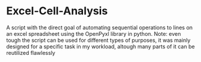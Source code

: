 # Excel-Cell-Analysis
A script with the direct goal of automating sequential operations to lines on an excel spreadsheet using the OpenPyxl library in python. Note: even tough the script can be used for different types of purposes, it was mainly designed for a specific task in my workload, altough many parts of it can be reutilized flawlessly 
